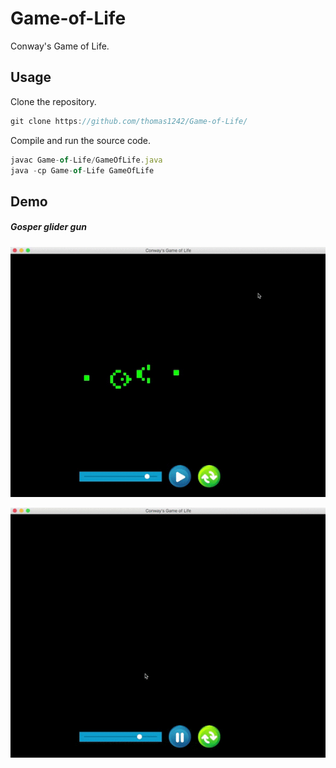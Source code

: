 # Game-of-Life
Conway's Game of Life. 

## Usage

Clone the repository. 

```javascript
git clone https://github.com/thomas1242/Game-of-Life/
```

Compile and run the source code.

```javascript
javac Game-of-Life/GameOfLife.java
java -cp Game-of-Life GameOfLife
```

## Demo

##### Gosper glider gun<br>
![demo](/images/demo/GosperGlider.gif)

![demo](/images/demo/drawLine.gif)
